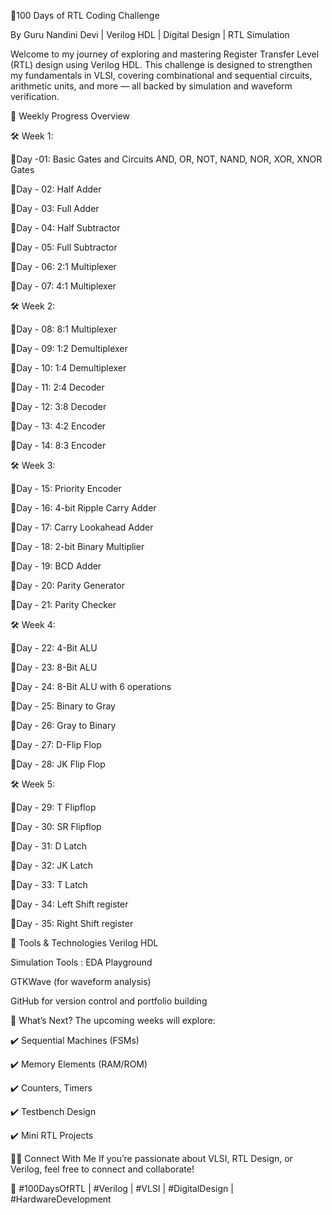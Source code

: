 🚀100 Days of RTL Coding Challenge

By Guru Nandini Devi | Verilog HDL | Digital Design | RTL Simulation

Welcome to my journey of exploring and mastering Register Transfer Level (RTL) design using Verilog HDL. This challenge is designed to strengthen my fundamentals in VLSI, covering combinational and sequential circuits, arithmetic units, and more — all backed by simulation and waveform verification.

📅 Weekly Progress Overview

🛠 Week 1:

🧠Day -01: Basic Gates and Circuits
        AND, OR, NOT, NAND, NOR, XOR, XNOR Gates

🧠Day - 02: Half Adder

🧠Day - 03: Full Adder

🧠Day - 04: Half Subtractor

🧠Day - 05: Full Subtractor

🧠Day - 06: 2:1 Multiplexer

🧠Day - 07: 4:1 Multiplexer


🛠 Week 2: 

🧠Day - 08:  8:1 Multiplexer 

🧠Day - 09:  1:2 Demultiplexer 

🧠Day - 10: 1:4 Demultiplexer 

🧠Day - 11: 2:4 Decoder 

🧠Day - 12: 3:8 Decoder 

🧠Day - 13: 4:2 Encoder 

🧠Day - 14: 8:3 Encoder


🛠 Week 3:

🧠Day - 15:  Priority Encoder 

🧠Day - 16:  4-bit Ripple Carry Adder 

🧠Day - 17:  Carry Lookahead Adder 

🧠Day - 18:  2-bit Binary Multiplier 

🧠Day - 19:  BCD Adder 

🧠Day - 20:  Parity Generator 

🧠Day - 21:  Parity Checker


🛠 Week 4: 

🧠Day - 22:  4-Bit ALU 

🧠Day - 23:  8-Bit ALU 

🧠Day - 24:  8-Bit ALU with 6 operations 

🧠Day - 25:  Binary to Gray 

🧠Day - 26:  Gray to Binary 

🧠Day - 27:  D-Flip Flop 

🧠Day - 28:  JK Flip Flop  



🛠 Week 5: 

🧠Day - 29:  T Flipflop 

🧠Day - 30:  SR Flipflop 

🧠Day - 31:  D Latch 

🧠Day - 32:  JK Latch 

🧠Day - 33:  T Latch 

🧠Day - 34:  Left Shift register 

🧠Day - 35:  Right Shift register 


📌 Tools & Technologies
Verilog HDL

Simulation Tools : EDA Playground

GTKWave (for waveform analysis)

GitHub for version control and portfolio building

🚀 What’s Next?
The upcoming weeks will explore:

✔️ Sequential Machines (FSMs)

✔️ Memory Elements (RAM/ROM)

✔️ Counters, Timers

✔️ Testbench Design

✔️ Mini RTL Projects


👩‍💻 Connect With Me
If you’re passionate about VLSI, RTL Design, or Verilog, feel free to connect and collaborate!

📌 #100DaysOfRTL | #Verilog | #VLSI | #DigitalDesign | #HardwareDevelopment


